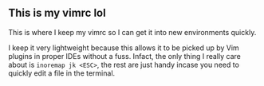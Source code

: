 ## This is my vimrc lol

This is where I keep my vimrc so I can get it into new environments quickly.

I keep it very lightweight because this allows it to be picked up by Vim plugins in proper IDEs without a fuss. Infact, the only thing I really care about is `inoremap jk <ESC>`, the rest are just handy incase you need to quickly edit a file in the terminal.
